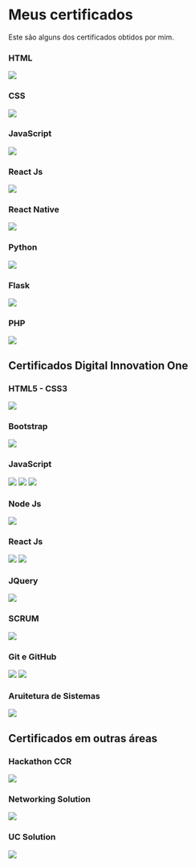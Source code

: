 # Meus certificados
Este são alguns dos certificados obtidos por mim.

### HTML
 ![](curso-web.jpg)

### CSS
![](curso-css3.jpg)

### JavaScript
![](curso-javascript.jpg)

### React Js
![](curso-react.jpg)

### React Native
![](curso-react-native.jpg)

### Python
![](curso-python.jpg)

### Flask
![](curso-flask.jpg)

### PHP
![](curso-php.jpg)

## Certificados Digital Innovation One

### HTML5 - CSS3
![](digital-innovation-one/1C791893.jpg)

### Bootstrap
![](digital-innovation-one/F9A2C196.jpg)

### JavaScript
![](digital-innovation-one/7E43B5C1.jpg)
![](digital-innovation-one/720ADE5D.jpg)
![](digital-innovation-one/C3B802EA.jpg)

### Node Js
![](digital-innovation-one/2C85F657.jpg)

### React Js
![](digital-innovation-one/DDA34936.jpg)
![](digital-innovation-one/CEE100A6.jpg)

### JQuery
![](digital-innovation-one/140EE01F.jpg)

### SCRUM
![](digital-innovation-one/E3E2D137.jpg)

### Git e GitHub
![](digital-innovation-one/EDEAAF06.jpg)
![](digital-innovation-one/FDFBBEBA.jpg)

### Aruitetura de Sistemas
![](digital-innovation-one/53E5CA31.jpg)

## Certificados em outras áreas

### Hackathon CCR
![](Certificado-Hackathon-Ccr-&-Shawee.jpg)

### Networking Solution
![](Networking-Solution.jpg)

### UC Solution
![](UC-Solution.jpg)